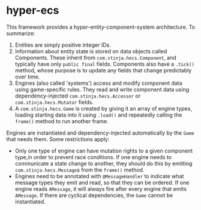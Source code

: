 # hyper-ecs
This framework provides a hyper-entity-component-system architecture. To summarize:
 
1. Entities are simply positive integer IDs. 
2. Information about entity state is stored on data objects called Components. These 
inherit from `com.stinja.hecs.Component`, and typically have only `public final` fields. 
Components also have a `.tick()` method, whose purpose is to update any fields that
change predictably over time.
3. Engines (also called 'systems') access and modify component data using game-specific 
rules. They read and write component data using dependency-injected `com.stinja.hecs.Accessor`
or `com.stinja.hecs.Mutator` fields.
4. A `com.stinja.hecs.Game` is created by giving it an array of engine types, loading starting
data into it using `.load()` and repeatedly calling the `frame()` method to run another
frame.

Engines are instantiated and dependency-injected automatically by the `Game` that needs
them. Some restrictions apply:

- Only one type of engine can have mutation rights to a given component type,in order to 
prevent race conditions. If one engine needs to communicate a state change to another,
they should do this by emitting `com.stinja.hecs.Message`s from the `frame()` method.
- Engines need to be annotated with `@MessageHandler` to indicate what message types
they emit and read, so that they can be ordered. If one engine reads `AMessage`, it will
always fire after every engine that emits `AMessage`. If there are cyclical dependencies,
the `Game` cannot be instantiated.